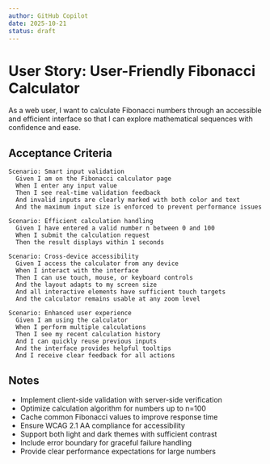 ```yaml
---
author: GitHub Copilot
date: 2025-10-21
status: draft
---
```


# User Story: User-Friendly Fibonacci Calculator

As a web user, I want to calculate Fibonacci numbers through an accessible and efficient interface so that I can explore mathematical sequences with confidence and ease.

## Acceptance Criteria

```gherkin
Scenario: Smart input validation
  Given I am on the Fibonacci calculator page
  When I enter any input value
  Then I see real-time validation feedback
  And invalid inputs are clearly marked with both color and text
  And the maximum input size is enforced to prevent performance issues

Scenario: Efficient calculation handling
  Given I have entered a valid number n between 0 and 100
  When I submit the calculation request
  Then the result displays within 1 seconds

Scenario: Cross-device accessibility
  Given I access the calculator from any device
  When I interact with the interface
  Then I can use touch, mouse, or keyboard controls
  And the layout adapts to my screen size
  And all interactive elements have sufficient touch targets
  And the calculator remains usable at any zoom level

Scenario: Enhanced user experience
  Given I am using the calculator
  When I perform multiple calculations
  Then I see my recent calculation history
  And I can quickly reuse previous inputs
  And the interface provides helpful tooltips
  And I receive clear feedback for all actions
```

## Notes
- Implement client-side validation with server-side verification
- Optimize calculation algorithm for numbers up to n=100
- Cache common Fibonacci values to improve response time
- Ensure WCAG 2.1 AA compliance for accessibility
- Support both light and dark themes with sufficient contrast
- Include error boundary for graceful failure handling
- Provide clear performance expectations for large numbers
